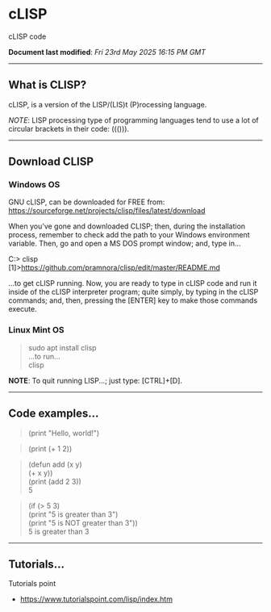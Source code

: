 # cLISP
cLISP code  

**Document last modified**: *Fri 23rd May 2025 16:15 PM GMT*

-----

## What is CLISP?

cLISP, is a version of the LISP/(LIS)t (P)rocessing language.  

*NOTE*: LISP processing type of programming languages tend to use a lot of circular brackets in their code: ((())).  

-----

## Download CLISP

### Windows OS

GNU cLISP, can be downloaded for FREE from:  
https://sourceforge.net/projects/clisp/files/latest/download  

When you've gone and downloaded CLISP; then, during the installation process, remember to check add the path to your Windows environment variable. Then, go and open a MS DOS prompt window; and, type in...

C:\> clisp  
[1]>https://github.com/pramnora/clisp/edit/master/README.md

...to get cLISP running. Now, you are ready to type in cLISP code and run it inside of the cLISP interpreter program; quite simply, by typing in the cLISP commands; and, then, pressing the [ENTER] key to make those commands execute.

### Linux Mint OS

> sudo apt install clisp   
...to run...  
> clisp  

**NOTE**: To quit running LISP...; just type: [CTRL]+[D].  


-----

## Code examples...

> (print "Hello, world!")  

> (print (+ 1 2))  

> (defun add (x y)  
>   (+ x y))  
> (print (add 2 3))  
> 5

> (if (> 5 3)  
>   (print "5 is greater than 3")  
>   (print "5 is NOT greater than 3"))  
> 5 is greater than 3  
 
-----

## Tutorials...

Tutorials point  
- https://www.tutorialspoint.com/lisp/index.htm  
